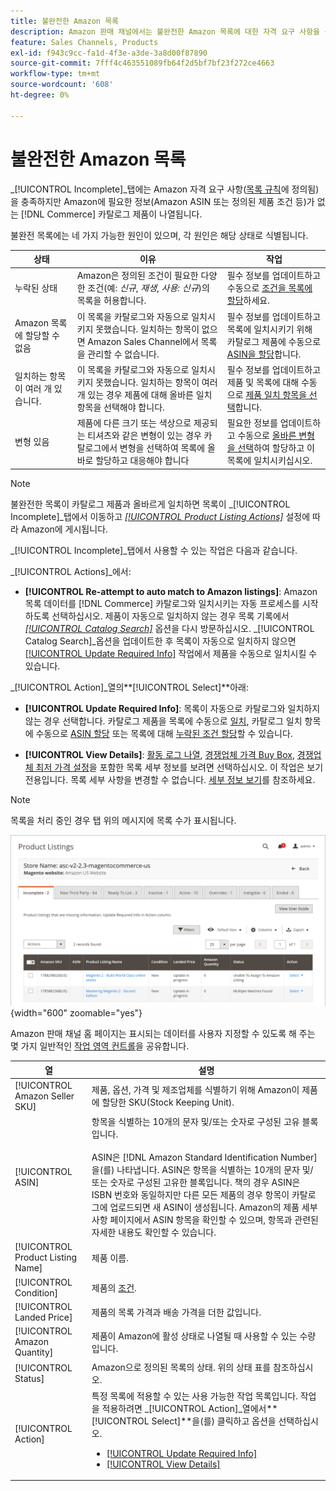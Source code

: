 ```yaml
---
title: 불완전한 Amazon 목록
description: Amazon 판매 채널에서는 불완전한 Amazon 목록에 대한 자격 요구 사항을 식별하고 충족하는 데 도움이 되는 [!UICONTROL Incomplete] 탭을 제공합니다.
feature: Sales Channels, Products
exl-id: f943c9cc-fa1d-4f3e-a3de-3a8d00f87890
source-git-commit: 7fff4c463551089fb64f2d5bf7bf23f272ce4663
workflow-type: tm+mt
source-wordcount: '608'
ht-degree: 0%

---
```


# 불완전한 Amazon 목록

_[!UICONTROL Incomplete]_탭에는 Amazon 자격 요구 사항([목록 규칙](./listing-rules.md)에 정의됨)을 충족하지만 Amazon에 필요한 정보(Amazon ASIN 또는 정의된 제품 조건 등)가 없는 [!DNL Commerce] 카탈로그 제품이 나열됩니다.

불완전 목록에는 네 가지 가능한 원인이 있으며, 각 원인은 해당 상태로 식별됩니다.

| 상태 | 이유 | 작업 |
|------------------------------------|-------------------------------------------------------------------------------------------------------------------------------------------------------------------------------------------------|----------------------------------------------------------------------------------------------------------------------------------------------------------------------------------------------------------------|
| 누락된 상태 | Amazon은 정의된 조건이 필요한 다양한 조건(예: _신규_, _재생_, _사용: 신규_)의 목록을 허용합니다. | 필수 정보를 업데이트하고 수동으로 [조건을 목록에 할당](./amazon-manually-update-incomplete-listing.md#update-required-info-missing-condition)하세요. |
| Amazon 목록에 할당할 수 없음 | 이 목록을 카탈로그와 자동으로 일치시키지 못했습니다. 일치하는 항목이 없으면 Amazon Sales Channel에서 목록을 관리할 수 없습니다. | 필수 정보를 업데이트하고 목록에 일치시키기 위해 카탈로그 제품에 수동으로 [ASIN을 할당](./amazon-manually-update-incomplete-listing.md#update-required-info-unable-to-assign-to-amazon-listing)합니다. |
| 일치하는 항목이 여러 개 있습니다. | 이 목록을 카탈로그와 자동으로 일치시키지 못했습니다. 일치하는 항목이 여러 개 있는 경우 제품에 대해 올바른 일치 항목을 선택해야 합니다. | 필수 정보를 업데이트하고 제품 및 목록에 대해 수동으로 [제품 일치 항목을 선택](./amazon-manually-update-incomplete-listing.md#update-required-info-multiple-matches-found)합니다. |
| 변형 있음 | 제품에 다른 크기 또는 색상으로 제공되는 티셔츠와 같은 변형이 있는 경우 카탈로그에서 변형을 선택하여 목록에 올바로 할당하고 대응해야 합니다 | 필요한 정보를 업데이트하고 수동으로 [올바른 변형을 선택](./amazon-manually-update-incomplete-listing.md#update-required-info-has-variants)하여 할당하고 이 목록에 일치시키십시오. |

>[!NOTE]
>불완전한 목록이 카탈로그 제품과 올바르게 일치하면 목록이 _[!UICONTROL Incomplete]_탭에서 이동하고 [_[!UICONTROL Product Listing Actions]_](./product-listing-actions.md) 설정에 따라 Amazon에 게시됩니다.

_[!UICONTROL Incomplete]_탭에서 사용할 수 있는 작업은 다음과 같습니다.

_[!UICONTROL Actions]_에서:

- **[!UICONTROL Re-attempt to auto match to Amazon listings]**: Amazon 목록 데이터를 [!DNL Commerce] 카탈로그와 일치시키는 자동 프로세스를 시작하도록 선택하십시오. 제품이 자동으로 일치하지 않는 경우 목록 기록에서 [_[!UICONTROL Catalog Search]_](./catalog-search.md) 옵션을 다시 방문하십시오. _[!UICONTROL Catalog Search]_옵션을 업데이트한 후 목록이 자동으로 일치하지 않으면 [[!UICONTROL Update Required Info]](./amazon-manually-update-incomplete-listing.md#update-required-info-multiple-matches-found) 작업에서 제품을 수동으로 일치시킬 수 있습니다.

_[!UICONTROL Action]_열의&#x200B;**[!UICONTROL Select]**아래:

- **[!UICONTROL Update Required Info]**: 목록이 자동으로 카탈로그와 일치하지 않는 경우 선택합니다. 카탈로그 제품을 목록에 수동으로 [일치](./amazon-manually-update-incomplete-listing.md#update-required-info-multiple-matches-found), 카탈로그 일치 항목에 수동으로 [ASIN 할당](./amazon-manually-update-incomplete-listing.md#update-required-info-unable-to-assign-to-amazon-listing) 또는 목록에 대해 [누락된 조건 할당](./amazon-manually-update-incomplete-listing.md#update-required-info-missing-condition)할 수 있습니다.

- **[!UICONTROL View Details]**: [활동 로그 나열](./product-listing-details.md#listing-activity-log), [경쟁업체 가격 Buy Box](./product-listing-details.md#buy-box-competitor-pricing), [경쟁업체 최저 가격 설정](./product-listing-details.md#lowest-competitor-pricing)을 포함한 목록 세부 정보를 보려면 선택하십시오. 이 작업은 보기 전용입니다. 목록 세부 사항을 변경할 수 없습니다. [세부 정보 보기](./product-listing-details.md)를 참조하세요.

>[!NOTE]
>
>목록을 처리 중인 경우 탭 위의 메시지에 목록 수가 표시됩니다.

![불완전한 Amazon 목록](assets/amazon-incomplete-listings.png){width="600" zoomable="yes"}

Amazon 판매 채널 홈 페이지는 표시되는 데이터를 사용자 지정할 수 있도록 해 주는 몇 가지 일반적인 [작업 영역 컨트롤](./workspace-controls.md)을 공유합니다.

| 열 | 설명 |
|-----------------------------------|------------------------------------------------------------------------------------------------------------------------------------------------------------------------------------------------------------------------------------------------------------------------------------------------------------------------------------------------------------------------------------------------------------------------------------------------------------------------------------------|
| [!UICONTROL Amazon Seller SKU] | 제품, 옵션, 가격 및 제조업체를 식별하기 위해 Amazon이 제품에 할당한 SKU(Stock Keeping Unit). |
| [!UICONTROL ASIN] | 항목을 식별하는 10개의 문자 및/또는 숫자로 구성된 고유 블록입니다.<br><br>ASIN은 [!DNL Amazon Standard Identification Number]을(를) 나타냅니다. ASIN은 항목을 식별하는 10개의 문자 및/또는 숫자로 구성된 고유한 블록입니다. 책의 경우 ASIN은 ISBN 번호와 동일하지만 다른 모든 제품의 경우 항목이 카탈로그에 업로드되면 새 ASIN이 생성됩니다. Amazon의 제품 세부 사항 페이지에서 ASIN 항목을 확인할 수 있으며, 항목과 관련된 자세한 내용도 확인할 수 있습니다. |
| [!UICONTROL Product Listing Name] | 제품 이름. |
| [!UICONTROL Condition] | 제품의 [조건](./product-listing-condition.md). |
| [!UICONTROL Landed Price] | 제품의 목록 가격과 배송 가격을 더한 값입니다. |
| [!UICONTROL Amazon Quantity] | 제품이 Amazon에 활성 상태로 나열될 때 사용할 수 있는 수량입니다. |
| [!UICONTROL Status] | Amazon으로 정의된 목록의 상태. 위의 상태 표를 참조하십시오. |
| [!UICONTROL Action] | 특정 목록에 적용할 수 있는 사용 가능한 작업 목록입니다. 작업을 적용하려면 _[!UICONTROL Action]_열에서&#x200B;**[!UICONTROL Select]**을(를) 클릭하고 옵션을 선택하십시오.<ul><li>[[!UICONTROL Update Required Info]](./amazon-manually-update-incomplete-listing.md)</li><li>[[!UICONTROL View Details]](./product-listing-details.md)</li></ul> |
